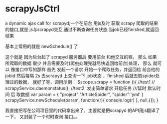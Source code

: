 # scrapyJsCtrl
a dynamic ajax  call for scrapyd;一个在前台 用js及时 获取 scrapy 爬取的结果的接口,就是 js与scrapyd交互,通过不断查询任务状态,当job已经finished,就返回结果

基本上常用的就是
newSchedule() 了


这个就是 因为后台起了 scrapyd 服务器后 要用前台 和他交互的嘛，
那么 如果 所爬取的数据 很少 并且需要及时(爬虫处理完就尽快返回给前台)处理，
那么 就可以 像接口中写的那样
首先 发起一个请求 开始一个爬取任务，并返回给 前台他的jobid
然后每隔 2s 去scrapyd 上查询一下 job状态 ，finished 后就去取spider处理过的数据，
就好了呀，调用示例：
 $scope.scrapy = function (){
                        //test1 
                       // scrapyService.daemonstatus();
                       //test2: 发出简单请求 开启任务 ///延时 默认时间 后 取数据
                       var param = {
                            "project":"ArticleSpider",
                            "spider":'yml'
                       }
                       scrapyService.newSchedule(param,
                            function(r){
                                console.log(r)
                            },
                        null,{});
                    }

我直接把写在公司项目里的代码拿出来了，主要就是把scrapyd 的API用js翻译了一下，
又封装了一个时时查询 接口。。

